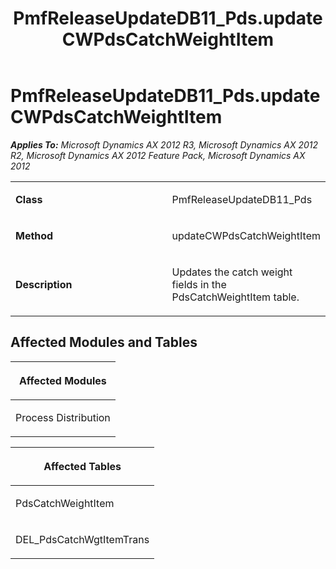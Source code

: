 ﻿---
title: PmfReleaseUpdateDB11_Pds.updateCWPdsCatchWeightItem
TOCTitle: PmfReleaseUpdateDB11_Pds.updateCWPdsCatchWeightItem
ms:assetid: 73b651f3-c4d2-cc64-7aeb-344927fbf9d5
ms:mtpsurl: https://msdn.microsoft.com/en-us/library/JJ685833(v=AX.60)
ms:contentKeyID: 49709033
ms.date: 05/18/2015
mtps_version: v=AX.60
---

# PmfReleaseUpdateDB11\_Pds.updateCWPdsCatchWeightItem 


_**Applies To:** Microsoft Dynamics AX 2012 R3, Microsoft Dynamics AX 2012 R2, Microsoft Dynamics AX 2012 Feature Pack, Microsoft Dynamics AX 2012_

<table>
<colgroup>
<col style="width: 50%" />
<col style="width: 50%" />
</colgroup>
<tbody>
<tr class="odd">
<td><p><strong>Class</strong></p></td>
<td><p>PmfReleaseUpdateDB11_Pds</p></td>
</tr>
<tr class="even">
<td><p><strong>Method</strong></p></td>
<td><p>updateCWPdsCatchWeightItem</p></td>
</tr>
<tr class="odd">
<td><p><strong>Description</strong></p></td>
<td><p>Updates the catch weight fields in the PdsCatchWeightItem table.</p></td>
</tr>
</tbody>
</table>


## Affected Modules and Tables

<table>
<colgroup>
<col style="width: 100%" />
</colgroup>
<thead>
<tr class="header">
<th><p>Affected Modules</p></th>
</tr>
</thead>
<tbody>
<tr class="odd">
<td><p>Process Distribution</p></td>
</tr>
</tbody>
</table>


<table>
<colgroup>
<col style="width: 100%" />
</colgroup>
<thead>
<tr class="header">
<th><p>Affected Tables</p></th>
</tr>
</thead>
<tbody>
<tr class="odd">
<td><p>PdsCatchWeightItem</p></td>
</tr>
<tr class="even">
<td><p>DEL_PdsCatchWgtItemTrans</p></td>
</tr>
</tbody>
</table>

  


